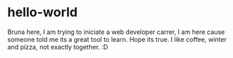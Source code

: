 # hello-world
Bruna here, I am trying to iniciate a web developer carrer, I am here cause someone told me its a great tool to learn. 
Hope its true. 
I like coffee, winter and pizza, not exactly together.
:D
